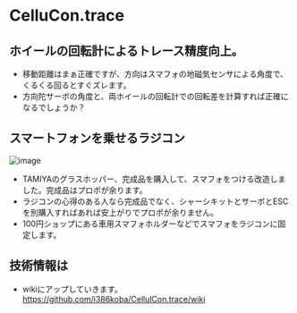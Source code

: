 # CelluCon.trace
## ホイールの回転計によるトレース精度向上。
* 移動距離はまぁ正確ですが、方向はスマフォの地磁気センサによる角度で、くるくる回るとすぐズレます。
* 方向陀サーボの角度と、両ホイールの回転計での回転差を計算すれば正確になるでしょうか？

## スマートフォンを乗せるラジコン
![image](https://github.com/cellucon/readme/blob/master/rover.png)
* TAMIYAのグラスホッパー、完成品を購入して、スマフォをつける改造しました。完成品はプロポが余ります。
* ラジコンの心得のある人なら完成品でなく、シャーシキットとサーボとESCを別購入すればあれば安上がりでプロポが余りません。
* 100円ショップにある車用スマフォホルダーなどでスマフォをラジコンに固定します。

## 技術情報は
* wikiにアップしていきます。　https://github.com/i386koba/CellulCon.trace/wiki
